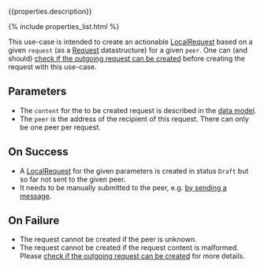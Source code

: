 {{properties.description}}

{% include properties_list.html %}

This use-case is intended to create an actionable [LocalRequest](integrate/data-model-overview#localrequest) based on a given `request` (as a [Request](integrate/data-model-overview#localrequest) datastructure) for a given `peer`. One can (and should) [check if the outgoing request can be created](use-case-consumption-check-if-outgoing-request-can-be-created) before creating the request with this use-case.

## Parameters

- The `content` for the to be created request is described in the [data model](integrate/data-model-overview#request).
- The `peer` is the address of the recipient of this request. There can only be one peer per request.

## On Success

- A [LocalRequest](integrate/data-model-overview#localrequest) for the given parameters is created in status `Draft` but so far not sent to the given peer.
- It needs to be manually submitted to the peer, e.g. [by sending a message](integrate/requests-over-messages).

## On Failure

- The request cannot be created if the peer is unknown.
- The request cannot be created if the request content is malformed. Please [check if the outgoing request can be created](use-case-consumption-check-if-outgoing-request-can-be-created) for more details.

